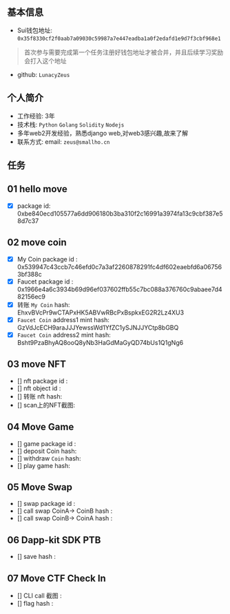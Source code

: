 ## 基本信息
- Sui钱包地址: `0x35f8330cf2f0aab7a09030c59987a7e447eadba1a0f2edafd1e9d7f3cbf968e1`
> 首次参与需要完成第一个任务注册好钱包地址才被合并，并且后续学习奖励会打入这个地址
- github: `LunacyZeus`

## 个人简介
- 工作经验: 3年
- 技术栈: `Python` `Golang` `Solidity` `Nodejs`
- 多年web2开发经验，熟悉django web,对web3感兴趣,故来了解
- 联系方式: email: `zeus@smallho.cn`

## 任务

##   01 hello move
- [x] package id: 0xbe840ecd105577a6dd906180b3ba310f2c16991a3974fa13c9cbf387e58d7c37

##   02 move coin
- [x] My Coin package id : 0x539947c43ccb7c46efd0c7a3af2260878291fc4df602eaebfd6a067563bf388c
- [x] Faucet package id : 0x1966e4a6c3934b69d96ef037602ffb55c7bc088a376760c9abaee7d482156ec9
- [x] 转账 `My Coin` hash:  EhxvBVcPr9wCTAPxHK5ABVwRBcPxBspkxEG2R2Lz4XU3
- [x] `Faucet Coin` address1 mint hash:  GzVdJcECH9araJJJYewssWd1YfZC1ySJNJJYCtp8bGBQ
- [x] `Faucet Coin` address2 mint hash:  Bsht9PzaBhyAQ8ooQ8yNb3HaGdMaGyQD74bUs1Q1gNg6

##   03 move NFT
- [] nft package id :  
- [] nft object id :   
- [] 转账 nft  hash:  
- [] scan上的NFT截图:

##   04 Move Game
- [] game package id :
- [] deposit Coin hash:
- [] withdraw `Coin` hash:
- [] play game hash:

##   05 Move Swap
- [] swap package id :
- [] call swap CoinA-> CoinB  hash :
- [] call swap CoinB-> CoinA  hash :

##   06 Dapp-kit SDK PTB
- [] save hash :

## 07 Move CTF Check In

- [] CLI call 截图 : 
- [] flag hash :
